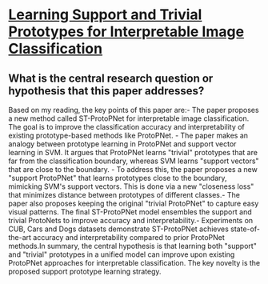 # [Learning Support and Trivial Prototypes for Interpretable Image   Classification](https://arxiv.org/abs/2301.04011)

## What is the central research question or hypothesis that this paper addresses?

Based on my reading, the key points of this paper are:- The paper proposes a new method called ST-ProtoPNet for interpretable image classification. The goal is to improve the classification accuracy and interpretability of existing prototype-based methods like ProtoPNet. - The paper makes an analogy between prototype learning in ProtoPNet and support vector learning in SVM. It argues that ProtoPNet learns "trivial" prototypes that are far from the classification boundary, whereas SVM learns "support vectors" that are close to the boundary. - To address this, the paper proposes a new "support ProtoPNet" that learns prototypes close to the boundary, mimicking SVM's support vectors. This is done via a new "closeness loss" that minimizes distance between prototypes of different classes.- The paper also proposes keeping the original "trivial ProtoPNet" to capture easy visual patterns. The final ST-ProtoPNet model ensembles the support and trivial ProtoNets to improve accuracy and interpretability.- Experiments on CUB, Cars and Dogs datasets demonstrate ST-ProtoPNet achieves state-of-the-art accuracy and interpretability compared to prior ProtoPNet methods.In summary, the central hypothesis is that learning both "support" and "trivial" prototypes in a unified model can improve upon existing ProtoPNet approaches for interpretable classification. The key novelty is the proposed support prototype learning strategy.
